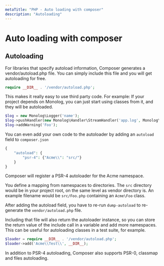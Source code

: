 ```yaml
---
metaTitle: "PHP - Auto loading with composer"
description: "Autoloading"
---
```


# Auto loading with composer



## Autoloading


For libraries that specify autoload information, Composer generates a vendor/autoload.php file. You can simply include this file and you will get autoloading for free.

```php
require __DIR__ . '/vendor/autoload.php';

```

This makes it really easy to use third party code. For example: If your project depends on Monolog, you can just start using classes from it, and they will be autoloaded.

```php
$log = new Monolog\Logger('name');
$log->pushHandler(new Monolog\Handler\StreamHandler('app.log', Monolog\Logger::WARNING));
$log->addWarning('Foo');

```

You can even add your own code to the autoloader by adding an `autoload` field to `composer.json`

```php
{
    "autoload": {
        "psr-4": {"Acme\\": "src/"}
    }
}

```

Composer will register a PSR-4 autoloader for the Acme namespace.

You define a mapping from namespaces to directories. The `src` directory would be in your project root, on the same level as vendor directory is. An example filename would be `src/Foo.php` containing an `Acme\Foo` class.

After adding the autoload field, you have to re-run `dump-autoload` to re-generate the `vendor/autoload.php` file.

Including that file will also return the autoloader instance, so you can store the return value of the include call in a variable and add more namespaces. This can be useful for autoloading classes in a test suite, for example.

```php
$loader = require __DIR__ . '/vendor/autoload.php';
$loader->add('Acme\\Test\\', __DIR__);

```

In addition to PSR-4 autoloading, Composer also supports PSR-0, classmap and files autoloading.

